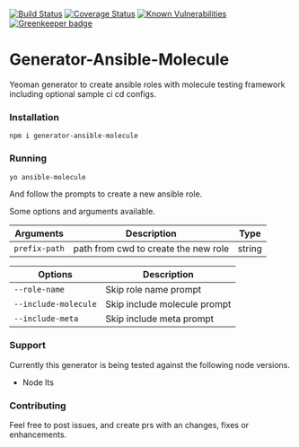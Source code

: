 [![Build Status](https://travis-ci.com/Aaron-K-T-Berry/generator-ansible-molecule.svg?branch=master)](https://travis-ci.com/Aaron-K-T-Berry/generator-ansible-molecule)
[![Coverage Status](https://coveralls.io/repos/github/Aaron-K-T-Berry/generator-ansible-molecule/badge.svg?branch=master&service=github)](https://coveralls.io/github/Aaron-K-T-Berry/generator-ansible-molecule?branch=master)
[![Known Vulnerabilities](https://snyk.io/test/github/Aaron-K-T-Berry/generator-ansible-molecule/badge.svg)](https://snyk.io/test/github/Aaron-K-T-Berry/generator-ansible-molecule)
[![Greenkeeper badge](https://badges.greenkeeper.io/Aaron-K-T-Berry/generator-ansible-molecule.svg)](https://greenkeeper.io/)

# Generator-Ansible-Molecule

Yeoman generator to create ansible roles with molecule testing framework including optional sample ci cd configs.

### Installation

```
npm i generator-ansible-molecule
```

### Running

```
yo ansible-molecule
```

And follow the prompts to create a new ansible role.

Some options and arguments available.

| Arguments     | Description                          | Type   |
| ------------- | ------------------------------------ | ------ |
| `prefix-path` | path from cwd to create the new role | string |

| Options              | Description                  |
| -------------------- | ---------------------------- |
| `--role-name`        | Skip role name prompt        |
| `--include-molecule` | Skip include molecule prompt |
| `--include-meta`     | Skip include meta prompt     |

### Support

Currently this generator is being tested against the following node versions.

- Node lts

### Contributing

Feel free to post issues, and create prs with an changes, fixes or enhancements.

<!-- TODO [GIT] Look at using in built methods for default values -->
<!-- TODO [MOLECULE] Add more ci cd options aim for all free ones on github marketplace -->
<!-- TODO [MOLECULE] Implement molecule driver opts -->
<!-- TODO [MOLECULE] Add more molecule driver opts -->
<!-- TODO [MOLECULE] Cleanup optional molecule files -->
<!-- TODO [MOLECULE] Add prompts for different driver opts -->
